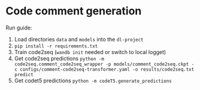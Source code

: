 # Code comment generation

Run guide:

1. Load directories `data` and `models` into the `dl-project`
2. `pip install -r requirements.txt`
3. Train code2seq (`wandb init` needed or switch to local logget)
4. Get code2seq predictions `python -m code2seq.comment_code2seq_wrapper -p models/comment_code2seq.ckpt -c configs/comment-code2seq-transformer.yaml -o results/code2seq.txt predict`
5. Get codet5 predictions `python -m codeT5.generate_predictions`